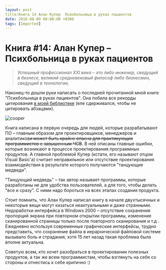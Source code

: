 ```yaml
---
layout: post
title:Книга 14 Алан Купер  Психбольница в руках пациентов
date: 2016-08-09 00:00:00 +0300
tags: [Imported]
---
```

# Книга #14: Алан Купер – Психбольница в руках пациентов

> _Успешный профессионал ХХI века – это либо инженер, сведущий в бизнесе, великий средневековый философ либо бизнесмен, сведущий в технологии,_

Наконец-то дошли руки написать о последней прочитанной мной книге "Психбольница в руках пациентов". Она побила все рекорды цитирования [в моей библиотеке](https://bookmate.com/vlaim/quotes) (еле сдерживался, чтобы не цитировать абзацами).

![cooper](https://vlaim.s3.amazonaws.com/uploads/2016/08/cooper-231x300.jpg)

Книга написана в первую очередь для людей, которые разрабатывают ПО – главным образом для проектировщиков, менеджеров и аналитиков~~и может быть крайне опасна для практикующих программистов с завышенным ЧСВ~~. В ней описаны главные ошибки, которые возникают в процессе проектирования программных продуктов. А главной проблемой Купер (кстати, его называют отцом Visual Basic'a) считает неправильное или отсутствие проектирования взаимодействия в результате которого получаются "танцующие медведи".

"Танцующий медведь" – так автор называет программы, которые разработаны не для удобства пользователей, а для того, чтобы делать "все и сразу". С ними надо бороться на всех этапах создания продукта.

Стоит помнить, что Алан Купер написал книгу в начале двухтысячных и некоторые вещи могут казаться неактуальными и даже странными. Недоработки интерфейса в Windows 2000 – отсутствие сохранения пропорций экрана при повторном открытии программы, изменение сканированной страницы только после повторного сканирования и т.д . Ежедневно используя современные графические интерфейсы, трудно представить, что сохранение файла в иерархической файловой системе вызывало боль и страдания, хотя 15 лет назад такая проблема была вполне актуальна.

Советую всем, кто хочет разобраться в проектировании полезных продуктов, а так же всем программистам, чтобы взглянуть на себя со стороны и отнестись к себе критично :)